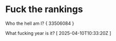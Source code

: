 # Fuck the rankings

Who the hell am I?
{ 33506084 }

What fucking year is it?
[ 2025-04-10T10:33:20Z ]
